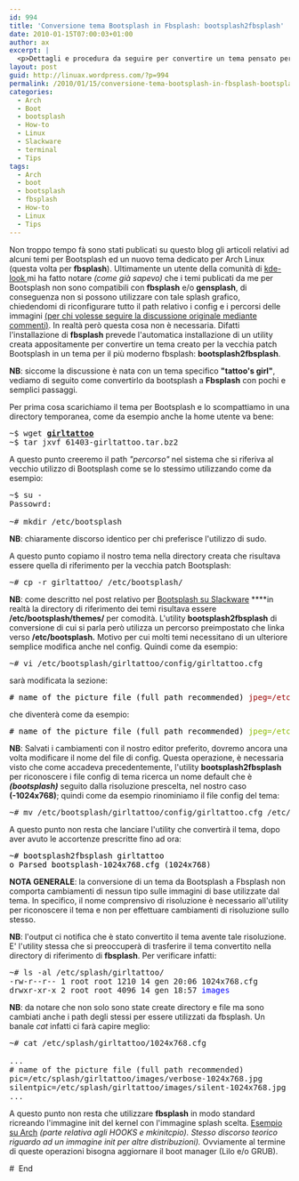 ```yaml
---
id: 994
title: 'Conversione tema Bootsplash in Fbsplash: bootsplash2fbsplash'
date: 2010-01-15T07:00:03+01:00
author: ax
excerpt: |
  <p>Dettagli e procedura da seguire per convertire un tema pensato per la "vecchia" patch Bootsplash in un tema per fbsplash attraverso l'ausilio dell'utility: bootsplash2fbsplash.</p>
layout: post
guid: http://linuax.wordpress.com/?p=994
permalink: /2010/01/15/conversione-tema-bootsplash-in-fbsplash-bootsplash2fbsplash/
categories:
  - Arch
  - Boot
  - bootsplash
  - How-to
  - Linux
  - Slackware
  - terminal
  - Tips
tags:
  - Arch
  - boot
  - bootsplash
  - fbsplash
  - How-to
  - Linux
  - Tips
---
```

Non troppo tempo fà sono stati publicati su questo blog gli articoli relativi ad alcuni temi per Bootsplash ed un nuovo tema dedicato per Arch Linux (questa volta per **fbsplash**). Ultimamente un utente della comunità di <a href="http://www.kde-look.org" target="_blank">kde-look </a> mi ha fatto notare _(come già sapevo)_ che i temi publicati da me per Bootsplash non sono compatibili con **fbsplash** e/o **gensplash**, di conseguenza non si possono utilizzare con tale splash grafico, chiedendomi di riconfigurare tutto il path relativo i config e i percorsi delle immagini <a href="http://www.kde-look.org/content/show.php/Tattoo%27s+Girl?content=61403" target="_blank">(per chi volesse seguire la discussione originale mediante commenti)</a>. In realtà però questa cosa non è necessaria. Difatti l'installazione di **fbsplash** prevede l'automatica installazione di un utility creata appositamente per convertire un tema creato per la vecchia patch Bootsplash in un tema per il più moderno fbsplash: **bootsplash2fbsplash**.

**NB**: siccome la discussione è nata con un tema specifico **"tattoo's girl"**, vediamo di seguito come convertirlo da bootsplash a **Fbsplash** con pochi e semplici passaggi.

Per prima cosa scarichiamo il tema per Bootsplash e lo scompattiamo in una directory temporanea, come da esempio anche la home utente va bene:

<pre>~$ wget <strong><a href="http://www.kde-look.org/CONTENT/content-files/61403-girltattoo.tar.bz2" target="_blank">girltattoo</a></strong>
~$ tar jxvf 61403-girltattoo.tar.bz2</pre>

A questo punto creeremo il path _"percorso"_ nel sistema che si riferiva al vecchio utilizzo di Bootsplash come se lo stessimo utilizzando come da esempio:

<pre>~$ su -
Passowrd:

~# mkdir /etc/bootsplash</pre>

**NB**: chiaramente discorso identico per chi preferisce l'utilizzo di sudo.

A questo punto copiamo il nostro tema nella directory creata che risultava essere quella di riferimento per la vecchia patch Bootsplash:

<pre>~# cp -r girltattoo/ /etc/bootsplash/</pre>

**NB**: come descritto nel post relativo per <a href="http://linuax.altervista.org/blog/2009/01/20/bootsplash-grafico-su-slackware-gnulinux/" target="_blank">Bootsplash su Slackware</a> ****in realtà la directory di riferimento dei temi risultava essere **/etc/bootsplash/themes/** per comodità. L'utility **bootsplash2fbsplash** di conversione di cui si parla però utilizza un percorso preimpostato che linka verso **/etc/bootsplash.** Motivo per cui molti temi necessitano di un ulteriore semplice modifica anche nel config. Quindi come da esempio:

<pre>~# vi /etc/bootsplash/girltattoo/config/girltattoo.cfg</pre>

sarà modificata la sezione:

<pre><span style="color: #ff0000;"><span style="color: #000000;"># name of the picture file (full path recommended)</span> <span style="color: #990000;">jpeg=/etc/bootsplash/themes/girltattoo/images/verbose.jpg silentjpeg=/etc/bootsplash/themes/girltattoo/images/silent.jpg</span></span></pre>

che diventerà come da esempio:

<pre><span style="color: #99cc00;"><span style="color: #000000;"># name of the picture file (full path recommended)</span> <span style="color: #8cbb00;">jpeg=/etc/bootsplash/girltattoo/images/verbose.jpg silentjpeg=/etc/bootsplash/girltattoo/images/silent.jpg</span></span></pre>

**NB**: Salvati i cambiamenti con il nostro editor preferito, dovremo ancora una volta modificare il nome del file di config. Questa operazione, è necessaria visto che come accadeva precedentemente, l'utility **bootsplash2fbsplash** per riconoscere i file config di tema ricerca un nome default che è _**(bootsplash)**_ seguito dalla risoluzione prescelta, nel nostro caso **(-1024x768)**; quindi come da esempio rinominiamo il file config del tema:

<pre>~# mv /etc/bootsplash/girltattoo/config/girltattoo.cfg /etc/bootsplash/girltattoo/config/bootsplash-1024x768.cfg</pre>

A questo punto non resta che lanciare l'utility che convertirà il tema, dopo aver avuto le accortenze prescritte fino ad ora:

<pre><span style="color: #000000;">~# bootsplash2fbsplash girltattoo </span>
<span style="color: #000000;">o Parsed bootsplash-1024x768.cfg (1024x768</span>)</pre>

**NOTA GENERALE**: la conversione di un tema da Bootsplash a Fbsplash non comporta cambiamenti di nessun tipo sulle immagini di base utilizzate dal tema. In specifico, il nome comprensivo di risoluzione è necessario all'utility per riconoscere il tema e non per effettuare cambiamenti di risoluzione sullo stesso.

**NB**: l'output ci notifica che è stato convertito il tema avente tale risoluzione. E' l'utility stessa che si preoccuperà di trasferire il tema convertito nella directory di riferimento di **fbsplash**. Per verificare infatti:

<pre>~# ls -al /etc/splash/girltattoo/
-rw-r--r-- 1 root root 1210 14 gen 20:06 1024x768.cfg
drwxr-xr-x 2 root root 4096 14 gen 18:57 <span style="color: #0000ff;">images</span></pre>

**NB**: da notare che non solo sono state create directory e file ma sono cambiati anche i path degli stessi per essere utilizzati da fbsplash. Un banale _cat_ infatti ci farà capire meglio:

<pre>~# cat /etc/splash/girltattoo/1024x768.cfg

...
# name of the picture file (full path recommended)
pic=/etc/splash/girltattoo/images/verbose-1024x768.jpg
silentpic=/etc/splash/girltattoo/images/silent-1024x768.jpg
...</pre>

A questo punto non resta che utilizzare **fbsplash** in modo standard ricreando l'immagine init del kernel con l'immagine splash scelta. <a href="http://linuax.altervista.org/blog/2009/09/15/arch-linux-bootsplash-fbsplash/" target="_blank">Esempio su Arch</a> _(parte relativa agli HOOKS e mkinitcpio). Stesso discorso teorico riguardo ad un immagine init per altre distribuzioni)._ Ovviamente al termine di queste operazioni bisogna aggiornare il boot manager (Lilo e/o GRUB).

#  End